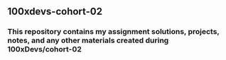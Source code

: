 ## 100xdevs-cohort-02
### This repository contains my assignment solutions, projects, notes, and any other materials created during 100xDevs/cohort-02
